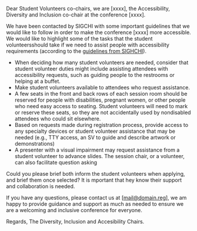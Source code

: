 Dear Student Volunteers co-chairs, we are [xxxx], the Accessibility, Diversity and Inclusion co-chair at the conference [xxxx].

We have been contacted by SIGCHI with some important guidelines that we would like to follow in order to make the conference [xxxx] more accessible.
We would like to highlight some of the tasks that the student volunteersshould take if we need to assist people with accessibility requirements (according to the [guidelines from SIGHCHI](http://www.sigaccess.org/welcome-to-sigaccess/resources/accessible-conference-guide/#website)).

* When deciding how many student volunteers are needed, consider that student volunteer duties might include assisting attendees with accessibility requests, such as guiding people to the restrooms or helping at a buffet.
* Make student volunteers available to attendees who request assistance.
* A few seats in the front and back rows of each session room should be reserved for people with disabilities, pregnant women, or other people who need easy access to seating. Student volunteers will need to mark or reserve these seats, so they are not accidentally used by nondisabled attendees who could sit elsewhere.
* Based on requests made during registration process, provide access to any specialty devices or student volunteer assistance that may be needed (e.g., TTY access, an SV to guide and describe artwork or demonstrations)
* A presenter with a visual impairment may request assistance from a student volunteer to advance slides. The session chair, or a volunteer, can also facilitate question asking 

Could you please brief both inform the student volunteers when applying, and brief them once selected? 
It is mportant that hey know their support and collaboration is needed.

If you have any questions, please contact us at [mail@domain.reg], we am happy to provide guidance and support as much as needed to ensure we are a welcoming and inclusive conference for everyone.

Regards,
The Diversity, Inclusion and Accesibility Chairs.

